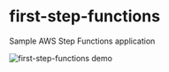# first-step-functions
Sample AWS Step Functions application

![first-step-functions demo](https://danilop.s3.amazonaws.com/Images/first-step-functions.png)
